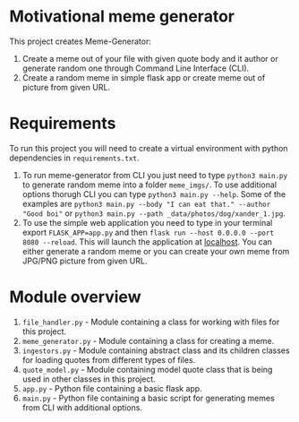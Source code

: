 # Motivational meme generator
This project creates Meme-Generator:
1. Create a meme out of your file with given quote body and it author or generate random one through Command Line Interface (CLI).
2. Create a random meme in simple flask app or create meme out of picture from given URL.

# Requirements
To run this project you will need to create a virtual environment with python dependencies in ``requirements.txt``.

1. To run meme-generator from CLI you just need to type `python3 main.py` to generate random meme into a folder `meme_imgs/`. To use additional options thorugh CLI you can type `python3 main.py --help`. Some of the examples are `python3 main.py --body "I can eat that." --author "Good boi"` or `python3 main.py --path _data/photos/dog/xander_1.jpg`.
2. To use the simple web application you need to type in your terminal export `FLASK_APP=app.py` and then `flask run --host 0.0.0.0 --port 8080 --reload`. This will launch the application at [localhost](http://localhost:8080/create). You can either generate a random meme or you can create your own meme from JPG/PNG picture from given URL.

# Module overview

1. `file_handler.py` - Module containing a class for working with files for this project.
2. `meme_generator.py` - Module containing a class for creating a meme.
3. `ingestors.py` - Module containing abstract class and its children classes for loading quotes from different types of files.
4. `quote_model.py` - Module containing model quote class that is being used in other classes in this project.
5. `app.py` - Python file containing a basic flask app.
6. `main.py` - Python file containing a basic script for generating memes from CLI with additional options.
